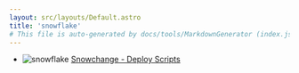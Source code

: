 ```yaml
---
layout: src/layouts/Default.astro
title: 'snowflake'
# This file is auto-generated by docs/tools/MarkdownGenerator (index.js)
---
```


<ul>

<li>

![snowflake](https://i.octopus.com/library/step-templates/snowflake.png) [Snowchange - Deploy Scripts](/snowflake/snowchange-deploy-scripts/)

</li>
        
</ul>
